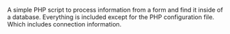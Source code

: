A simple PHP script to process information from a form and find it inside of a database.
Everything is included except for the PHP configuration file. Which includes connection information.